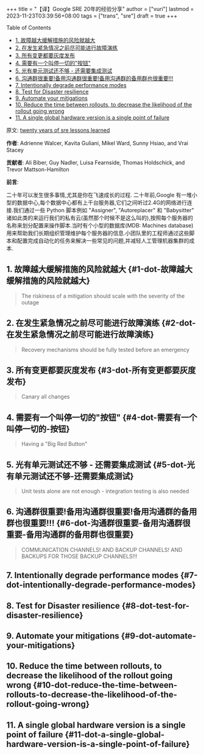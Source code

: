 +++
title = "【译】Google SRE 20年的经验分享"
author = ["vuri"]
lastmod = 2023-11-23T03:39:56+08:00
tags = ["trans", "sre"]
draft = true
+++

<div class="ox-hugo-toc toc">

<div class="heading">Table of Contents</div>

- [1. 故障越大缓解措施的风险就越大](#1-dot-故障越大缓解措施的风险就越大)
- [2. 在发生紧急情况之前尽可能进行故障演练](#2-dot-在发生紧急情况之前尽可能进行故障演练)
- [3. 所有变更都要灰度发布](#3-dot-所有变更都要灰度发布)
- [4. 需要有一个叫停一切的"按钮"](#4-dot-需要有一个叫停一切的-按钮)
- [5. 光有单元测试还不够 - 还需要集成测试](#5-dot-光有单元测试还不够-还需要集成测试)
- [6. 沟通群很重要!备用沟通群很重要!备用沟通群的备用群也很重要!!!](#6-dot-沟通群很重要-备用沟通群很重要-备用沟通群的备用群也很重要)
- [7. Intentionally degrade performance modes](#7-dot-intentionally-degrade-performance-modes)
- [8. Test for Disaster resilience](#8-dot-test-for-disaster-resilience)
- [9. Automate your mitigations](#9-dot-automate-your-mitigations)
- [10. Reduce the time between rollouts, to decrease the likelihood of the rollout going wrong](#10-dot-reduce-the-time-between-rollouts-to-decrease-the-likelihood-of-the-rollout-going-wrong)
- [11. A single global hardware version is a single point of failure](#11-dot-a-single-global-hardware-version-is-a-single-point-of-failure)

</div>
<!--endtoc-->

原文: [twenty years of sre lessons learned](https://sre.google/resources/practices-and-processes/twenty-years-of-sre-lessons-learned/)

**作者**: Adrienne Walcer, Kavita Guliani, Mikel Ward, Sunny Hsiao, and Vrai Stacey

**贡献者**: Ali Biber, Guy Nadler, Luisa Fearnside, Thomas Holdschick, and Trevor Mattson-Hamilton

**前言**:

二十年可以发生很多事情,尤其是你在飞速成长的过程.
二十年前,Google 有一堆小型的数据中心,每个数据中心都有上千台服务器,它们之间听过2.4G的网络进行连接.我们通过一些 Python 脚本例如 "Assigner", "Autoreplacer" 和 "Babysitter" 诸如此类的来运行我们的私有云(虽然那个时候不是这么叫的),按照每个服务器的名称来划分配置来操作脚本.当时有个小型的数据库(MDB: Machines database)用来帮助我们长期组织管理维护每个服务器的信息.小团队里的工程师通过这些脚本和配置完成自动化的任务来解决一些常见的问题,并减轻人工管理机器集群的成本.


## 1. 故障越大缓解措施的风险就越大 {#1-dot-故障越大缓解措施的风险就越大}

> The riskiness of a mitigation should scale with the severity of the outage


## 2. 在发生紧急情况之前尽可能进行故障演练 {#2-dot-在发生紧急情况之前尽可能进行故障演练}

> Recovery mechanisms should be fully tested before an emergency


## 3. 所有变更都要灰度发布 {#3-dot-所有变更都要灰度发布}

> Canary all changes


## 4. 需要有一个叫停一切的"按钮" {#4-dot-需要有一个叫停一切的-按钮}

> Having a "Big Red Button"


## 5. 光有单元测试还不够 - 还需要集成测试 {#5-dot-光有单元测试还不够-还需要集成测试}

> Unit tests alone are not enough - integration testing is also needed


## 6. 沟通群很重要!备用沟通群很重要!备用沟通群的备用群也很重要!!! {#6-dot-沟通群很重要-备用沟通群很重要-备用沟通群的备用群也很重要}

> COMMUNICATION CHANNELS! AND BACKUP CHANNELS! AND BACKUPS FOR THOSE BACKUP CHANNELS!!!


## 7. Intentionally degrade performance modes {#7-dot-intentionally-degrade-performance-modes}


## 8. Test for Disaster resilience {#8-dot-test-for-disaster-resilience}


## 9. Automate your mitigations {#9-dot-automate-your-mitigations}


## 10. Reduce the time between rollouts, to decrease the likelihood of the rollout going wrong {#10-dot-reduce-the-time-between-rollouts-to-decrease-the-likelihood-of-the-rollout-going-wrong}


## 11. A single global hardware version is a single point of failure {#11-dot-a-single-global-hardware-version-is-a-single-point-of-failure}
